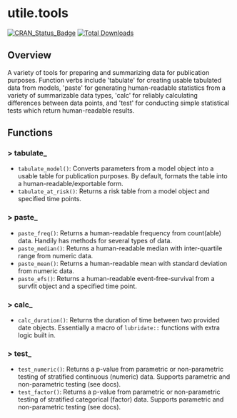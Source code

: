 # utile.tools
[![CRAN_Status_Badge](https://www.r-pkg.org/badges/version/utile.tools)](https://CRAN.R-project.org/package=utile.tools)
[![Total Downloads](https://cranlogs.r-pkg.org/badges/grand-total/utile.tools)](https://CRAN.R-project.org/package=utile.tools)

## Overview
A variety of tools for preparing and summarizing data for publication purposes. Function verbs include 'tabulate' for creating usable tabulated data from models, 'paste' for generating human-readable statistics from a variety of summarizable data types, 'calc' for reliably calculating differences between data points, and 'test' for conducting simple statistical tests which return human-readable results.

## Functions
### > tabulate_
- `tabulate_model()`: Converts parameters from a model object into a usable table for publication purposes. By default, formats the table into a human-readable/exportable form.
- `tabulate_at_risk()`: Returns a risk table from a model object and specified time points.

### > paste_
- `paste_freq()`: Returns a human-readable frequency from count(able) data. Handily has methods for several types of data.
- `paste_median()`: Returns a human-readable median with inter-quartile range from numeric data.
- `paste_mean()`: Returns a human-readable mean with standard deviation from numeric data.
- `paste_efs()`: Returns a human-readable event-free-survival from a survfit object and a specified time point.

### > calc_
- `calc_duration()`: Returns the duration of time between two provided date objects. Essentially a macro of `lubridate::` functions with extra logic built in.

### > test_
- `test_numeric()`: Returns a p-value from parametric or non-parametric testing of stratified continuous (numeric) data. Supports parametric and non-parametric testing (see docs).
- `test_factor()`: Returns a p-value from parametric or non-parametric testing of stratified categorical (factor) data. Supports parametric and non-parametric testing (see docs).
